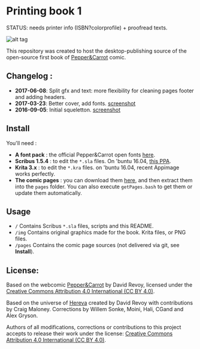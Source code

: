 # Printing book 1

STATUS: needs printer info (ISBN?colorprofile) + proofread texts.

![alt tag](http://www.peppercarrot.com/extras/forum/2017-03-23_screenshot_182109_net.jpg)

This repository was created to host the desktop-publishing source of the open-source first book of [Pepper&Carrot](http://www.peppercarrot.com) comic.

## Changelog :

* **2017-06-08**: Split gfx and text: more flexibility for cleaning pages footer and adding headers.
* **2017-03-23**: Better cover, add fonts. [screenshot](http://www.peppercarrot.com/extras/forum/2017-03-23_screenshot_182109_net.jpg)
* **2016-09-05**: Initial squeletton. [screenshot](http://www.peppercarrot.com/extras/forum/2016-09-05_desktop-publishing_scribus-step1.jpg)

## Install

You'll need :
* **A font pack** : the official Pepper&Carrot open fonts [here](https://github.com/Deevad/peppercarrot_fonts).
* **Scribus 1.5.4** : to edit the ```*.sla``` files. On 'buntu 16.04, [this PPA](https://launchpad.net/~scribus/+archive/ubuntu/ppa).
* **Krita 3.x** : to edit the ```*.kra``` files. on 'buntu 16.04, recent Appimage works perfectly.
* **The comic pages** : you can download them [here](http://www.peppercarrot.com/en/static6/sources&page=download), and then extract them into the ```pages``` folder. You can also execute ```getPages.bash``` to get them or update them automatically.

## Usage

* ```/``` Contains Scribus ```*.sla``` files, scripts and this README.
* ```/img``` Contains original graphics made for the book. Krita files, or PNG files.
* ```/pages``` Contains the comic page sources (not delivered via git, see **Install**).

## License:

Based on the webcomic [Pepper&Carrot](https://www.peppercarrot.com) by David Revoy, 
licensed under the [Creative Commons Attribution 4.0 International (CC BY 4.0)](https://creativecommons.org/licenses/by/4.0/).

Based on the universe of [Hereva](https://www.peppercarrot.com/static8/wiki) created by David Revoy with contributions by Craig Maloney. Corrections by Willem Sonke, Moini, Hali, CGand and Alex Gryson.

Authors of all modifications, corrections or contributions to this project accepts to release their work under the license: [Creative Commons Attribution 4.0 International (CC BY 4.0)](https://creativecommons.org/licenses/by/4.0/).
